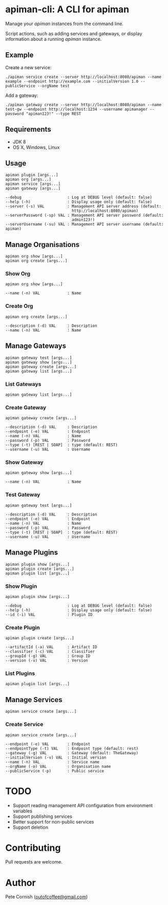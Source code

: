 # apiman-cli: A CLI for apiman

Manage your _apiman_ instances from the command line.

Script actions, such as adding services and gateways, or display information about a running _apiman_ instance.

## Example

Create a new service:

    ./apiman service create --server http://localhost:8080/apiman --name example --endpoint http://example.com --initialVersion 1.0 --publicService --orgName test
    
Add a gateway:

    ./apiman gateway create --server http://localhost:8080/apiman --name test-gw --endpoint http://localhost:1234 --username apimanager --password "apiman123!" --type REST

## Requirements

* JDK 8
* OS X, Windows, Linux

## Usage

    apiman plugin [args...]
    apiman org [args...]
    apiman service [args...]
    apiman gateway [args...]
    
    --debug                    : Log at DEBUG level (default: false)
    --help (-h)                : Display usage only (default: false)
    --server (-s) VAL          : Management API server address (default:
                                 http://localhost:8080/apiman)
    --serverPassword (-sp) VAL : Management API server password (default:
                                 admin123!)
    --serverUsername (-su) VAL : Management API server username (default: apiman)
                      
## Manage Organisations
   
    apiman org show [args...]
    apiman org create [args...]
    
### Show Org
    
    apiman org show [args...]
    
    --name (-n) VAL            : Name

### Create Org
    
    apiman org create [args...]
    
    --description (-d) VAL     : Description
    --name (-n) VAL            : Name

## Manage Gateways
   
    apiman gateway test [args...]
    apiman gateway show [args...]
    apiman gateway create [args...]
    apiman gateway list [args...]

### List Gateways
    
    apiman gateway list [args...]
    
### Create Gateway
    
    apiman gateway create [args...]
    
    --description (-d) VAL     : Description
    --endpoint (-e) VAL        : Endpoint
    --name (-n) VAL            : Name
    --password (-p) VAL        : Password
    --type (-t) [REST | SOAP]  : type (default: REST)
    --username (-u) VAL        : Username

### Show Gateway
    
    apiman gateway show [args...]
    
    --name (-n) VAL            : Name

### Test Gateway
    
    apiman gateway test [args...]
    
    --description (-d) VAL     : Description
    --endpoint (-e) VAL        : Endpoint
    --name (-n) VAL            : Name
    --password (-p) VAL        : Password
    --type (-t) [REST | SOAP]  : type (default: REST)
    --username (-u) VAL        : Username

## Manage Plugins
   
    apiman plugin show [args...]
    apiman plugin create [args...]
    apiman plugin list [args...]

### Show Plugin
   
    apiman plugin show [args...]
   
    --debug                    : Log at DEBUG level (default: false)
    --help (-h)                : Display usage only (default: false)
    --id (-i) VAL              : Plugin ID

### Create Plugin
    
    apiman plugin create [args...]
    
    --artifactId (-a) VAL      : Artifact ID
    --classifier (-c) VAL      : Classifier
    --groupId (-g) VAL         : Group ID
    --version (-v) VAL         : Version

### List Plugins
    
    apiman plugin list [args...]
      
## Manage Services
   
    apiman service create [args...]

### Create Service
    
    apiman service create [args...]
    
    --endpoint (-e) VAL        : Endpoint
    --endpointType (-t) VAL    : Endpoint type (default: rest)
    --gateway (-g) VAL         : Gateway (default: TheGateway)
    --initialVersion (-v) VAL  : Initial version
    --name (-n) VAL            : Service name
    --orgName (-o) VAL         : Organisation name
    --publicService (-p)       : Public service
     
# TODO

* Support reading management API configuration from environment variables
* Support publishing services
* Better support for non-public services
* Support deletion

# Contributing

Pull requests are welcome.

# Author

Pete Cornish (outofcoffee@gmail.com)
